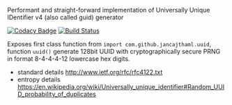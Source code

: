 Performant and straight-forward implementation of Universally Unique IDentifier v4 (also called guid) generator

[![Codacy Badge](https://api.codacy.com/project/badge/Grade/9d4b03d01287441ca3f21626654939ad)](https://www.codacy.com/app/jan-cajthaml/uuid?utm_source=github.com&amp;utm_medium=referral&amp;utm_content=jancajthaml-scala/uuid&amp;utm_campaign=Badge_Grade) [![Build Status](https://travis-ci.org/jancajthaml-scala/uuid.svg?branch=master)](https://travis-ci.org/jancajthaml-scala/uuid)

Exposes first class function from `import com.github.jancajthaml.uuid`, function `uuid()` generate 128bit UUID with cryptographically secure PRNG in format 8-4-4-4-12 lowercase hex digits.

* standard details http://www.ietf.org/rfc/rfc4122.txt
* entropy details https://en.wikipedia.org/wiki/Universally_unique_identifier#Random_UUID_probability_of_duplicates
